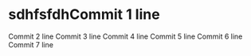 # sdhfsfdhCommit 1 line
Commit 2 line
Commit 3 line
Commit 4 line
Commit 5 line
Commit 6 line
Commit 7 line
